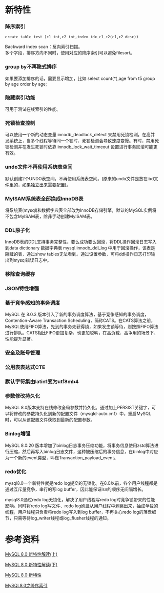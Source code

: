 # 新特性
### 降序索引
```
create table test (c1 int,c2 int,index idx_c1_c2(c1,c2 desc))
```
Backward index scan：反向索引扫描。<br>
多个字段，排序方向不同时，使用对应的降序索引可以避免filesort。

### group by不再隐式排序
如果要添加排序的话，需要显示增加，比如 select count(*),age from t5 group by age order by age;

### 隐藏索引功能
可用于测试在线索引的性能。

### 死锁检查控制
可以使用一个新的动态变量 innodb_deadlock_detect 来禁用死锁检测。在高并发系统上，当多个线程等待同一个锁时，死锁检测会导致速度变慢。有时，禁用死锁检测并在发生死锁时依靠 innodb_lock_wait_timeout 设置进行事务回滚可能更有效。

### undo文件不再使用系统表空间
默认创建2个UNDO表空间，不再使用系统表空间。(原来的undo文件是放在ibd文件里的，如果独立出来需要配置)。

### MyISAM系统表全部换成InnoDB表
将系统表(mysql)和数据字典表全部改为InnoDB存储引擎，默认的MySQL实例将不包含MyISAM表，除非手动创建MyISAM表。

### DDL原子化
InnoDB表的DDL支持事务完整性，要么成功要么回滚，将DDL操作回滚日志写入到data dictionary 数据字典表 mysql.innodb_ddl_log 中用于回滚操作，该表是隐藏的表，通过show tables无法看到。通过设置参数，可将ddl操作日志打印输出到mysql错误日志中。

### 移除查询缓存

### JSON特性增强

### 基于竞争感知的事务调度
MySQL 在 8.0.3 版本引入了新的事务调度算法，基于竞争感知的事务调度，Contention-Aware Transaction Scheduling，简称CATS。在CATS算法之前，MySQL使用FIFO算法，先到的事务先获得锁，如果发生锁等待，则按照FIFO算法进行排队。CATS相比FIFO更加复杂，也更加聪明，在高负载、高争用的场景下，性能提升显著。

### 安全及账号管理

### 公用表表达式CTE

### 默认字符集由latin1变为utf8mb4

### 参数修改持久化
MySQL 8.0版本支持在线修改全局参数并持久化，通过加上PERSIST关键字，可以将修改的参数持久化到新的配置文件（mysqld-auto.cnf）中，重启MySQL时，可以从该配置文件获取到最新的配置参数。

### Binlog增强
MySQL 8.0.20 版本增加了binlog日志事务压缩功能，将事务信息使用zstd算法进行压缩，然后再写入binlog日志文件，这种被压缩后的事务信息，在binlog中对应为一个新的event类型，叫做Transaction_payload_event。

### redo优化
mysql8.0一个新特性就是redo log提交的无锁化。在8.0以前，各个用户线程都是通过互斥量竞争，串行的写log buffer，因此能保证lsn的顺序无间隔增长。

mysql8.0通过redo log无锁化，解决了用户线程写redo log时竞争锁带来的性能影响。同时将redo log写文件、redo log刷盘从用户线程中剥离出来，抽成单独的线程，用户线程只负责将redo log写入到log buffer，不再关心redo log的落盘细节，只需等待log_writer线程或log_flusher线程的通知。

# 参考资料

[MySQL 8.0 新特性解读(上)](https://mp.weixin.qq.com/s/AafVRpOrCTKA7Zg0E3eixQ)

[MySQL 8.0 新特性解读(下)](https://opensource.actionsky.com/20230322-mysql/)

[MySQL 8.0 新特性](https://www.cnblogs.com/bantiaoxianyu/p/16485658.html)

[MySQL8.0之降序索引](https://cloud.tencent.com/developer/article/1832961)